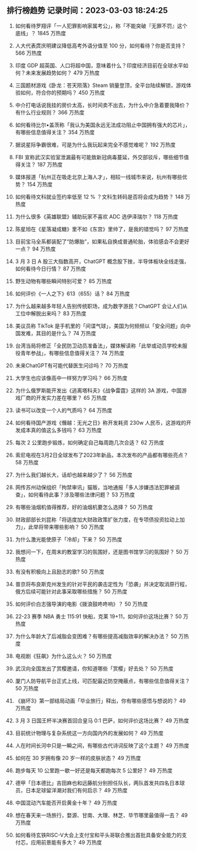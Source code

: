 
## 排行榜趋势 记录时间：2023-03-03 18:24:25
  
  1. 如何看待罗翔评「一人犯罪影响家属考公」，称「不能突破『无罪不罚』这个底线」？ 1845 万热度
    
  2. 人大代表庹庆明建议降低高考外语分值至 100 分，如何看待？你是否支持？ 566 万热度
    
  3. 印度 GDP 超英国、人口将超中国，意味着什么？印度经济目前在全球水平如何？未来发展趋势如何？ 479 万热度
    
  4. 三国题材游戏《卧龙：苍天陨落》Steam 销量登顶，全平台陆续解锁，游戏体验如何，符合你的预期吗？ 450 万热度
    
  5. 中介打电话说我挂的房价太高，长时间卖不出去，为什么中介急着要我降价？有什么行业规则？ 366 万热度
    
  6. 如何看待比尔•盖茨称「我认为美国永远无法成功阻止中国拥有强大的芯片」，有哪些信息值得关注？ 354 万热度
    
  7. 据说星际争霸很难，可是为什么我玩起来完全不感觉难呢？ 192 万热度
    
  8. FBI 宣称武汉实验室泄漏最有可能致新冠病毒蔓延，外交部驳斥，哪些细节值得关注？ 187 万热度
    
  9. 媒体报道「杭州正在吸走北京上海人才」，相较一线城市来说，杭州有哪些优势？ 154 万热度
    
  10. 如何看待文科就业签约率低至 12 % ？文科生转码是否将会成为趋势？ 148 万热度
    
  11. 为什么很多《英雄联盟》辅助玩家不喜欢 ADC 选伊泽瑞尔？ 118 万热度
    
  12. 陈星旭在《星落凝成糖》里不如《东宫》里帅了，是我的错觉吗？ 97 万热度
    
  13. 目前宝马全系都装配了“防爆胎”，如果私自换成普通轮胎，体验感会不会更好一点？ 94 万热度
    
  14. 3 月 3 日 A 股三大指数高开，ChatGPT 概念股下挫，半导体板块全线走强，如何看待今日行情？ 87 万热度
    
  15. 野生动物有哪些瞬间特别可爱？ 85 万热度
    
  16. 如何评价《一人之下》613（655）话？ 84 万热度
    
  17. 为什么越来越多年轻人告别传统职场，成为数字游民？ChatGPT 会让人们从工位中解脱出来吗？ 83 万热度
    
  18. 美议员称 TikTok 是手机里的「间谍气球」，美国为何频频以「安全问题」向中国发难，其目的是什么？ 74 万热度
    
  19. 台湾当局将修正「全民防卫动员准备法」，媒体解读称「此举或动员学校未服役青年参战」，有哪些信息值得关注？ 74 万热度
    
  20. 未来ChatGPT有可能代替医生问诊吗？ 70 万热度
    
  21. 大学生也应该像高中一样努力学习吗？ 66 万热度
    
  22. 为什么俄罗斯能开发出《逃离塔科夫》《战争雷霆》这样的 3A 游戏，中国游戏厂商的开发实力差在哪里？ 65 万热度
    
  23. 读书可以改变一个人的气质吗？ 64 万热度
    
  24. 如何看待国产游戏《僭越：无光之日》称开发耗资 230w 人民币，这游戏的开发成本真的值这么多钱吗？ 63 万热度
    
  25. 每次 2 公里跑步锻炼，如何确定自己每周跑几次合适？ 62 万热度
    
  26. 索尼电视在3月2日全球发布了2023年新品，本次发布的产品都有哪些亮点？ 58 万热度
    
  27. 为什么我们越长大，话却也越来越少了？ 56 万热度
    
  28. 网传苏州动保组织「拘禁审讯」猫贩，当地通报「多人涉嫌违法犯罪被调查」，如何看待此事？涉及哪些法律问题？ 53 万热度
    
  29. 有哪些油烟机值得推荐，好的油烟机要怎么选择？ 50 万热度
    
  30. 财政部部长刘昆称「将适度加大财政政策扩张力度，在专项债投资拉动上加力」，此举将带来哪些影响？ 50 万热度
    
  31. 为什么激光能使原子「冷却」下来？ 50 万热度
    
  32. 我想问一下，在周末的教室学习的氛围好，还是图书馆学习的氛围好？ 50 万热度
    
  33. 有没有积极向上且励志的歌? 50 万热度
    
  34. 普京将布良斯克州发生的针对平民的袭击定性为「恐袭」并决定取消原行程，俄方后续可能针对此事采取哪些措施？ 50 万热度
    
  35. 如何评价白志强导演的电影《拨浪鼓咚咚响》？ 50 万热度
    
  36. 22-23 赛季 NBA 勇士 115:91 快船，克莱 19+11，如何评价这场比赛？ 50 万热度
    
  37. 为什么年龄大了后减脂会变困难？有哪些提高减脂效率的解决办法？ 50 万热度
    
  38. 电视剧《狂飙》为什么这么火？ 50 万热度
    
  39. 武汉向全国发出了赏樱邀请，你知道哪些「赏樱」好去处？ 50 万热度
    
  40. 厦门人防导航平台正式上线，可匹配最近防空掩蔽点，有哪些信息值得关注？ 50 万热度
    
  41. 《崩坏3》第一部结局动画「毕业旅行」释出，你有哪些感悟与想说的？ 49 万热度
    
  42. 3 月 3 日国王杯半决赛首回合皇马 0:1 巴萨，如何评价这场比赛？ 49 万热度
    
  43. 目前统计物理与复杂系统这一方向国内外的发展如何？ 49 万热度
    
  44. 人在时间长河中只是一瞬之间，有哪些古代诗词反映了这个主题？ 49 万热度
    
  45. 如何在 30 岁拥有像 20 岁一样的皮肤状态？ 49 万热度
    
  46. 跑步每天 10 公里跑一歇一好还是每天都跑每次 5 公里好？ 49 万热度
    
  47. 德甲「日本德比」吉田麻也和远藤航分别担任队长，两队首发共四名日本球员，日本足球留洋潮对我们有何启示？ 49 万热度
    
  48. 中国混动汽车能否开启黄金十年？ 49 万热度
    
  49. 想在春天来一场旅行，婺源、甘南、大理、林芝、毕节哪里最值得一去？ 49 万热度
    
  50. 如何看待玄铁RISC-V大会上支付宝和平头哥联合推出首批具备安全能力的支付芯，应用前景能有多大？ 49 万热度
    